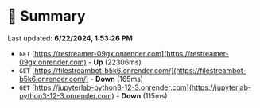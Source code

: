 # 📖 Summary
Last updated: **6/22/2024, 1:53:26 PM**

- `GET` [https://restreamer-09gx.onrender.com](https://restreamer-09gx.onrender.com) - **Up** (22306ms)
- `GET` [https://filestreambot-b5k6.onrender.com/](https://filestreambot-b5k6.onrender.com/) - **Down** (165ms)
- `GET` [https://jupyterlab-python3-12-3.onrender.com](https://jupyterlab-python3-12-3.onrender.com) - **Down** (115ms)

